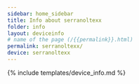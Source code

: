```yaml
---
sidebar: home_sidebar
title: Info about serranoltexx
folder: info
layout: deviceinfo
# name of the page (/{{permalink}}.html)
permalink: serranoltexx/
device: serranoltexx
---
```

{% include templates/device_info.md %}
